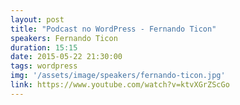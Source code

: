 ```yaml
---
layout: post
title: "Podcast no WordPress - Fernando Ticon"
speakers: Fernando Ticon
duration: 15:15
date: 2015-05-22 21:30:00
tags: wordpress
img: '/assets/image/speakers/fernando-ticon.jpg'
link: https://www.youtube.com/watch?v=ktvXGrZScGo
---
```

